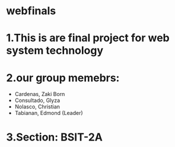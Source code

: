 # webfinals
# 1.This is are final project for web system technology
# 2.our group memebrs: 
  - Cardenas, Zaki Born
  - Consultado, Glyza
  - Nolasco, Christian
  - Tabianan, Edmond (Leader)                    
# 3.Section: BSIT-2A

